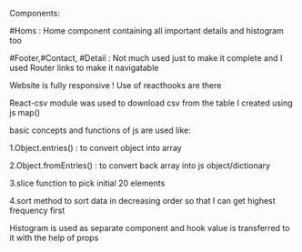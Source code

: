 Components:

#Homs : Home component containing all important details and histogram too

#Footer,#Contact, #Detail : Not much used just to make it complete and I used Router links to make it navigatable



Website is fully responsive ! 
Use of reacthooks are there 

React-csv module was used to download csv from the table I created using js map()

basic concepts and functions of js are used  like:

1.Object.entries() : to convert object into array

2.Object.fromEntries() : to convert back array into js object/dictionary

3.slice function to pick initial 20 elements

4.sort method to sort data in decreasing order so that I can get highest frequency first


Histogram is used as separate component and hook value is transferred to it with the help of props



